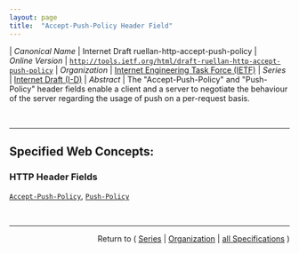 ```yaml
---
layout: page
title:  "Accept-Push-Policy Header Field"
---
```


| *Canonical Name* | Internet Draft ruellan-http-accept-push-policy
| *Online Version* | [`http://tools.ietf.org/html/draft-ruellan-http-accept-push-policy`](http://tools.ietf.org/html/draft-ruellan-http-accept-push-policy)
| *Organization* | [Internet Engineering Task Force (IETF)](..  "List of specification series by this organization")
| *Series* | [Internet Draft (I-D)](.  "List of specifications in this series")
| *Abstract* | The "Accept-Push-Policy" and "Push-Policy" header fields enable a client and a server to negotiate the behaviour of the server regarding the usage of push on a per-request basis.

<br/>
<hr/>

## Specified Web Concepts:

### HTTP Header Fields

[`Accept-Push-Policy`](/concepts/http-header/Accept-Push-Policy "A client can express the desired push policy for a request by sending an &#34;Accept-Push-Policy&#34; header field in the request. The header field value contains the push policy that the client expects the server to use when processing the request."), [`Push-Policy`](/concepts/http-header/Push-Policy "A server can indicate to a client the push policy it used when processing a request by sending a &#34;Push-Policy&#34; header field in the corresponding response.")



<br/>
<hr/>

<p style="text-align: right">Return to ( <a href="./">Series</a> | <a href="../">Organization</a> | <a href="../../">all Specifications</a> )</p>